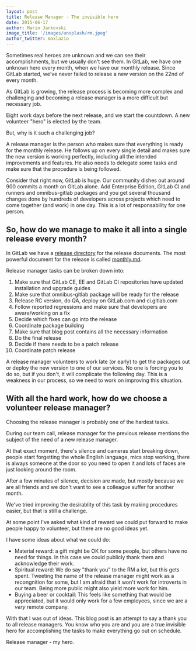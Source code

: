 ```yaml
---
layout: post
title: Release Manager - The invisible hero
date: 2015-06-17
author: Marin Jankovski
image_title: '/images/unsplash/rm.jpeg'
author_twitter: maxlazio
---
```


Sometimes real heroes are unknown and we can see their accomplishments, but we usually don't see them. In GitLab, we have one unknown hero every month, when we have our monthly release. Since GitLab started, we've never failed to release a new version on the 22nd of every month. 
 
As GitLab is growing, the release process is becoming more complex and challenging and becoming a release manager is a more difficult but necessary job.

Eight work days before the next release, and we start the countdown. A new volunteer "hero" is elected by the team.

But, why is it such a challenging job?

<!--more-->

A release manager is the person who makes sure that everything is ready for the monthly release. He follows up on every single detail and makes sure the new version is working perfectly, including all the intended improvements and features. He also needs to delegate some tasks and make sure that the procedure is being followed. 

Consider that right now, GitLab is huge. Our community dishes out around 900 commits a month on GitLab alone. Add Enterprise Edition, GitLab CI and runners and omnibus-gitlab packages and you get several thousand changes done by hundreds of developers across projects which need to come together (and work) in one day. This is a lot of responsability for one person.
 
## So, how do we manage to make it all into a single release every month?

In GitLab we have a [release directory](https://gitlab.com/gitlab-org/gitlab-ce/tree/master/doc/release) for the release documents. The most powerful document for the release is called [monthly.md](https://gitlab.com/gitlab-org/gitlab-ce/blob/master/doc/release/monthly.md).

Release manager tasks can be broken down into:

1. Make sure that GitLab CE, EE and GitLab CI repositories have updated installation and upgrade guides
1. Make sure that omnibus-gitlab package will be ready for the release
1. Release RC version, do QA, deploy on GitLab.com and ci.gitlab.com
1. Follow reported regressions and make sure that developers are aware/working on a fix
1. Decide which fixes can go into the release
1. Coordinate package building
1. Make sure that blog post contains all the necessary information
1. Do the final release
1. Decide if there needs to be a patch release
1. Coordinate patch release

A release manager volunteers to work late (or early) to get the packages out or deploy the new version to one of our services. No one is forcing you to do so, but if you don't, it will complicate the following day. This is a weakness in our process, so we need to work on improving this situation.

## With all the hard work, how do we choose a volunteer release manager?

Choosing the release manager is probably one of the hardest tasks.

During our team call, release manager for the previous release mentions the subject of the need of a new release manager.

At that exact moment, there's silence and cameras start breaking down, people start forgetting the whole English language, mics stop working, there is always someone at the door so you need to open it and lots of faces are just looking around the room.

After a few minutes of silence, decision are made, but mostly because we are all friends and we don't want to see a colleague suffer for another month.

We've tried improving the desirablity of this task by making procedures easier, but that is still a challenge.

At some point I've asked what kind of reward we could put forward to make people happy to volunteer, but there are no good ideas yet.

I have some ideas about what we could do:

* Material reward: a gift might be OK for some people, but others have no need for things. In this case we could publicly thank them and acknowledge their work. 
* Spiritual reward: We do say "thank you" to the RM a lot, but this gets spent. Tweeting the name of the release manager might work as a recongnition for some, but I am afraid that it won't work for introverts in our team. Being more public might also yield more work for him.
* Buying a beer or cocktail: This feels like something that would be appreciated, but it would only work for a few employees, since we are a *very* remote company.

With that I was out of ideas. This blog post is an attempt to say a thank you to all release managers. You know who you are and you are a true invisible hero for accomplishing the tasks to make everything go out on schedule.

Release manager - my hero.
